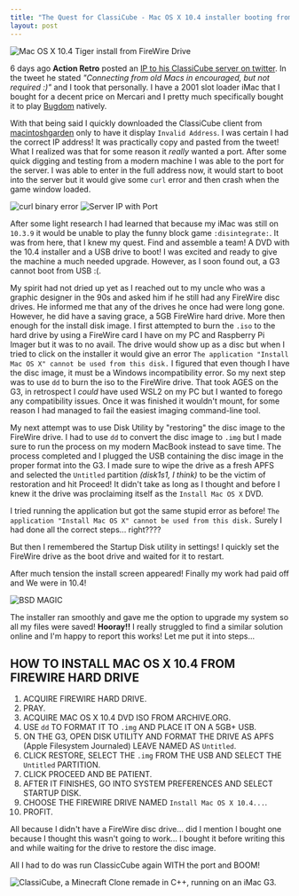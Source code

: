 ```yaml
---
title: "The Quest for ClassiCube - Mac OS X 10.4 installer booting from FireWire Drive"
layout: post
---
```


<img alt="Mac OS X 10.4 Tiger install from FireWire Drive" src="{{site.baseurl}}/assets/images/classicubeg3install/g3tigerinstall1.png">

6 days ago **Action Retro** posted an [IP to his ClassiCube server on twitter](https://twitter.com/ActionRetro1/status/1675976443908505601). In the tweet he stated *"Connecting from old Macs in encouraged, but not required :)"* and I took that personally. I have a 2001 slot loader iMac that I bought for a decent price on Mercari and I pretty much specifically bought it to play [Bugdom](https://github.com/jorio/Bugdom/releases) natively.

With that being said I quickly downloaded the ClassiCube client from [macintoshgarden](https://macintoshgarden.org/games/minecraft-152) only to have it display `Invalid Address`. I was certain I had the correct IP address! It was practically copy and pasted from the tweet! What I realized was that for some reason it *really* wanted a port. After some quick digging and testing from a modern machine I was able to the port for the server. I was able to enter in the full address now, it would start to boot into the server but it would give some `curl` error and then crash when the game window loaded.

<img alt="curl binary error" src="{{site.baseurl}}/assets/images/classicubeg3install/curlerror.png">

<img alt="Server IP with Port" src="{{site.baseurl}}/assets/images/classicubeg3install/actionretroserverip.png">

After some light research I had learned that because my iMac was still on `10.3.9` it would be unable to play the funny block game `:disintegrate:`. It was from here, that I knew my quest. Find and assemble a team! A DVD with the 10.4 installer and a USB drive to boot! I was excited and ready to give the machine a much needed upgrade. However, as I soon found out, a G3 cannot boot from USB :(.

My spirit had not dried up yet as I reached out to my uncle who was a graphic designer in the 90s and asked him if he still had any FireWire disc drives. He informed me that any of the drives he once had were long gone. However, he did have a saving grace, a 5GB FireWire hard drive. More then enough for the install disk image. I first attempted to burn the `.iso` to the hard drive by using a FireWire card I have on my PC and Raspberry Pi Imager but it was to no avail. The drive would show up as a disc but when I tried to click on the installer it would give an error `The application "Install Mac OS X" cannot be used from this disk.` I figured that even though I have the disc image, it must be a Windows incompatibility error. So my next step was to use `dd` to burn the iso to the FireWire drive. That took AGES on the G3, in retrospect I *could* have used WSL2 on my PC but I wanted to forego any compatibility issues. Once it was finished it wouldn't mount, for some reason I had managed to fail the easiest imaging command-line tool.

My next attempt was to use Disk Utility by "restoring" the disc image to the FireWire drive. I had to use `dd` to convert the disc image to `.img` but I made sure to run the process on my modern MacBook instead to save time. The process completed and I plugged the USB containing the disc image in the proper format into the G3. I made sure to wipe the drive as a fresh APFS and selected the `Untitled` partition *(disk1s1, I think)* to be the victim of restoration and hit Proceed! It didn't take as long as I thought and before I knew it the drive was proclaiming itself as the `Install Mac OS X` DVD. 

I tried running the application but got the same stupid error as before! `The application "Install Mac OS X" cannot be used from this disk.` Surely I had done all the correct steps... right???? 

But then I remembered the Startup Disk utility in settings! I quickly set the FireWire drive as the boot drive and waited for it to restart.

After much tension the install screen appeared! Finally my work had paid off and We were in 10.4!

<img alt="BSD MAGIC" src="{{site.baseurl}}/assets/images/classicubeg3install/g3tigerinstall2.png">

The installer ran smoothly and gave me the option to upgrade my system so all my files were saved! **Hooray!!** I really struggled to find a similar solution online and I'm happy to report this works! Let me put it into steps...

## HOW TO INSTALL MAC OS X 10.4 FROM FIREWIRE HARD DRIVE
1. ACQUIRE FIREWIRE HARD DRIVE.
2. PRAY.
3. ACQUIRE MAC OS X 10.4 DVD ISO FROM ARCHIVE.ORG.
4. USE `dd` TO FORMAT IT TO `.img` AND PLACE IT ON A 5GB+ USB.
5. ON THE G3, OPEN DISK UTILITY AND FORMAT THE DRIVE AS APFS (Apple Filesystem Journaled) LEAVE NAMED AS `Untitled`.
6. CLICK RESTORE, SELECT THE `.img` FROM THE USB AND SELECT THE `Untitled` PARTITION.
7. CLICK PROCEED AND BE PATIENT.
8. AFTER IT FINISHES, GO INTO SYSTEM PREFERENCES AND SELECT STARTUP DISK.
9. CHOOSE THE FIREWIRE DRIVE NAMED `Install Mac OS X 10.4...`.
10. PROFIT.

All because I didn't have a FireWire disc drive... did I mention I bought one because I thought this wasn't going to work... I bought it before writing this and while waiting for the drive to restore the disc image.

All I had to do was run ClassicCube again WITH the port and BOOM!

<img alt="ClassiCube, a Minecraft Clone remade in C++, running on an iMac G3." src="{{site.baseurl}}/assets/images/classicubeg3install/classicubeg3tiger.png">